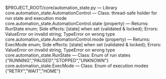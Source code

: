 $PROJECT_ROOT/core/automation_state.py — Library
core.automation_state.AutomationControl — Class: thread-safe holder for run state and execution mode
core.automation_state.AutomationControl.state (property) — Returns: RunState enum; Side effects: [state] when set (validated & locked); Errors: ValueError on invalid string; TypeError on wrong type
core.automation_state.AutomationControl.mode (property) — Returns: ExecMode enum; Side effects: [state] when set (validated & locked); Errors: ValueError on invalid string; TypeError on wrong type
core.automation_state.RunState — Class: Enum of run states {"RUNNING","PAUSED","STOPPED","UNKNOWN"}
core.automation_state.ExecMode — Class: Enum of execution modes {"RETRY","WAIT","HOME"}
